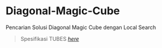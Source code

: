 # Diagonal-Magic-Cube
Pencarian Solusi Diagonal Magic Cube dengan Local Search

> Spesifikasi TUBES [_here_](https://docs.google.com/document/d/1QDj9Pi3HrBr2VdFIvsnrA8KXaISpEr4JaGlYRxOUPWw/edit?tab=t.0)